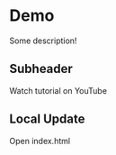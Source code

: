  # Demo
 
 Some description!

 ## Subheader

 Watch tutorial on YouTube

 ## Local Update

 Open index.html
 
 
